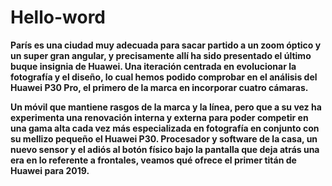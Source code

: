 # Hello-word

**París es una ciudad muy adecuada para sacar partido a un zoom óptico y un super gran angular, y precisamente allí ha sido presentado el último buque insignia de Huawei. Una iteración centrada en evolucionar la fotografía y el diseño, lo cual hemos podido comprobar en el análisis del Huawei P30 Pro, el primero de la marca en incorporar cuatro cámaras.**

**Un móvil que mantiene rasgos de la marca y la línea, pero que a su vez ha experimenta una renovación interna y externa para poder competir en una gama alta cada vez más especializada en fotografía en conjunto con su mellizo pequeño el Huawei P30. Procesador y software de la casa, un nuevo sensor y el adiós al botón físico bajo la pantalla que deja atrás una era en lo referente a frontales, veamos qué ofrece el primer titán de Huawei para 2019.**
